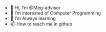 - 👋 Hi, I’m @Meg-advisor
- 👀 I’m interested of Computer Programming
- 🌱 I’m Always learning
- 📫 How to reach me in github

<!---
Meg-advisor/Meg-advisor is a ✨ special ✨ repository because its `README.md` (this file) appears on your GitHub profile.
You can click the Preview link to take a look at your changes.
--->
